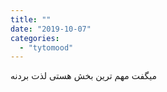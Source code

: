 ```yaml
---
title: ""
date: "2019-10-07"
categories: 
  - "tytomood"
---
```


میگفت مهم ترین بخش هستی لذت بردنه
